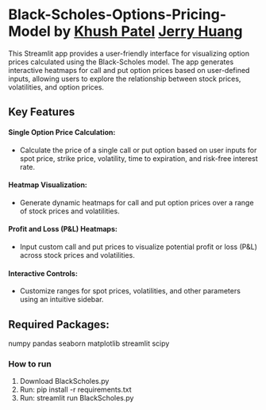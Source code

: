 # Black-Scholes-Options-Pricing-Model by [Khush Patel](https://www.linkedin.com/in/khush-patel-1aa4841b4/) [Jerry Huang](https://www.linkedin.com/in/jerry-huang-4b9a602a1/)
This Streamlit app provides a user-friendly interface for visualizing option prices calculated using the Black-Scholes model. The app generates interactive heatmaps for call and put option prices based on user-defined inputs, allowing users to explore the relationship between stock prices, volatilities, and option prices.

## Key Features
#### Single Option Price Calculation:
- Calculate the price of a single call or put option based on user inputs for spot price, strike price, volatility, time to expiration, and risk-free interest rate.

#### Heatmap Visualization:
- Generate dynamic heatmaps for call and put option prices over a range of stock prices and volatilities.

#### Profit and Loss (P&L) Heatmaps:
- Input custom call and put prices to visualize potential profit or loss (P&L) across stock prices and volatilities.

#### Interactive Controls:
- Customize ranges for spot prices, volatilities, and other parameters using an intuitive sidebar.

## Required Packages:
numpy pandas seaborn matplotlib streamlit scipy

### How to run
1. Download BlackScholes.py
2. Run: pip install -r requirements.txt
3. Run: streamlit run BlackScholes.py


